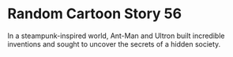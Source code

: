 # Random Cartoon Story 56

In a steampunk-inspired world, Ant-Man and Ultron built incredible inventions and sought to uncover the secrets of a hidden society.
